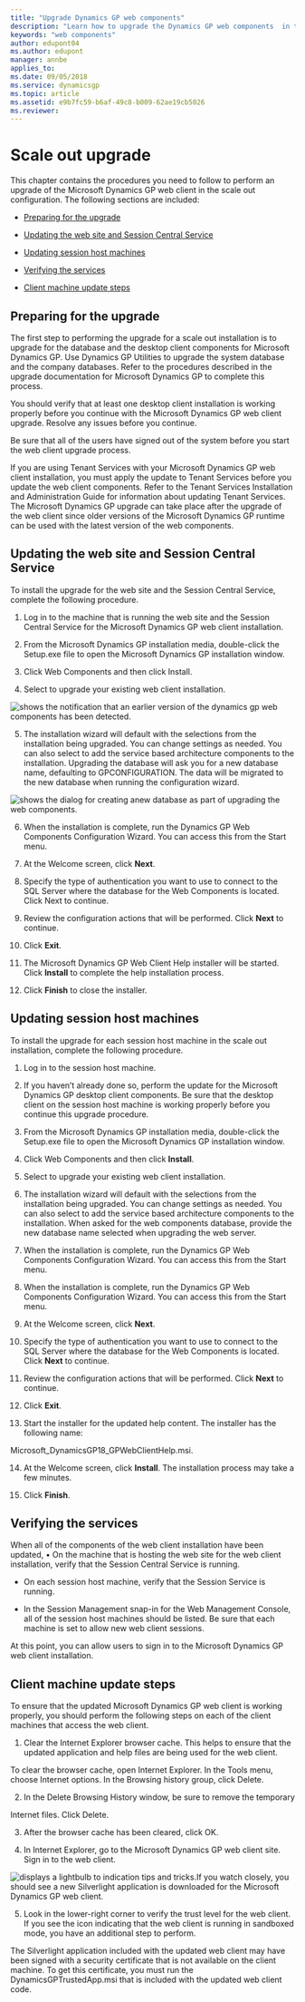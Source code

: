 ```yaml
---
title: "Upgrade Dynamics GP web components"
description: "Learn how to upgrade the Dynamics GP web components  in the scale out configuration."
keywords: "web components"
author: edupont04
ms.author: edupont
manager: annbe
applies_to: 
ms.date: 09/05/2018
ms.service: dynamicsgp
ms.topic: article
ms.assetid: e9b7fc59-b6af-49c8-b009-62ae19cb5026
ms.reviewer: 
---
```

<span id="_Toc498953327" class="anchor"></span>

# Scale out upgrade

This chapter contains the procedures you need to follow to perform an upgrade of the Microsoft Dynamics GP web client in the scale out configuration. The following sections are included:

-   [Preparing for the upgrade](#preparing-for-the-upgrade)  

-   [Updating the web site and Session Central Service](#updating-the-web-site-and-session-central-service)  

-   [Updating session host machines](#updating-session-host-machines)  

-   [Verifying the services](#verifying-the-services)  

-   [Client machine update steps](#client-machine-update-steps)  

## Preparing for the upgrade

The first step to performing the upgrade for a scale out installation is to upgrade for the database and the desktop client components for Microsoft Dynamics GP. Use Dynamics GP Utilities to upgrade the system database and the company databases. Refer to the procedures described in the upgrade documentation for Microsoft Dynamics GP to complete this process.

You should verify that at least one desktop client installation is working properly before you continue with the Microsoft Dynamics GP web client upgrade. Resolve any issues before you continue.

Be sure that all of the users have signed out of the system before you start the web client upgrade process.

If you are using Tenant Services with your Microsoft Dynamics GP web client installation, you must apply the update to Tenant Services before you update the web client components. Refer to the Tenant Services Installation and Administration Guide for information about updating Tenant Services. The Microsoft Dynamics GP upgrade can take place after the upgrade of the web client since older versions of the Microsoft Dynamics GP runtime can be used with the latest version of the web components.

## Updating the web site and Session Central Service

To install the upgrade for the web site and the Session Central Service, complete the following procedure.

1. Log in to the machine that is running the web site and the Session Central Service for the Microsoft Dynamics GP web client installation.

2. From the Microsoft Dynamics GP installation media, double-click the Setup.exe file to open the Microsoft Dynamics GP installation window.

3. Click Web Components and then click Install.

4. Select to upgrade your existing web client installation.

![shows the notification that an earlier version of the dynamics gp web components has been detected.](media/upgrade-web.png "Upgrade warning")  

5. The installation wizard will default with the selections from the installation being upgraded. You can change settings as needed. You can also select to add the service based architecture components to the installation. Upgrading the database will ask you for a new database name, defaulting to GPCONFIGURATION. The data will be migrated to the new database when running the configuration wizard.

![shows the dialog for creating anew database as part of upgrading the web components.](media/upgrade-web-new-database.png "Database")  

6. When the installation is complete, run the Dynamics GP Web Components Configuration Wizard. You can access this from the Start menu.

7. At the Welcome screen, click **Next**.

8. Specify the type of authentication you want to use to connect to the SQL Server where the database for the Web Components is located. Click Next to continue.

9. Review the configuration actions that will be performed. Click **Next** to continue.

10. Click **Exit**.

11. The Microsoft Dynamics GP Web Client Help installer will be started. Click **Install** to complete the help installation process.

12. Click **Finish** to close the installer.

## Updating session host machines

To install the upgrade for each session host machine in the scale out installation, complete the following procedure.

1. Log in to the session host machine.

2. If you haven’t already done so, perform the update for the Microsoft Dynamics GP desktop client components. Be sure that the desktop client on the session host machine is working properly before you continue this upgrade procedure.

3. From the Microsoft Dynamics GP installation media, double-click the Setup.exe file to open the Microsoft Dynamics GP installation window.

4. Click Web Components and then click **Install**.

5. Select to upgrade your existing web client installation.

6. The installation wizard will default with the selections from the installation being upgraded. You can change settings as needed. You can also select to add the service based architecture components to the installation. When asked for the web components database, provide the new database name selected when upgrading the web server.

7. When the installation is complete, run the Dynamics GP Web Components Configuration Wizard. You can access this from the Start menu.

8. When the installation is complete, run the Dynamics GP Web Components Configuration Wizard. You can access this from the Start menu.

9. At the Welcome screen, click **Next**.

10. Specify the type of authentication you want to use to connect to the SQL Server where the database for the Web Components is located. Click **Next** to continue.

11. Review the configuration actions that will be performed. Click **Next** to continue.

12. Click **Exit**.

13. Start the installer for the updated help content. The installer has the following name:

Microsoft\_DynamicsGP18\_GPWebClientHelp.msi.

14. At the Welcome screen, click **Install**. The installation process may take a few minutes.

15. Click **Finish**.

## Verifying the services

When all of the components of the web client installation have been updated, • On the machine that is hosting the web site for the web client installation, verify that the Session Central Service is running.

-   On each session host machine, verify that the Session Service is running.

-   In the Session Management snap-in for the Web Management Console, all of the session host machines should be listed. Be sure that each machine is set to allow new web client sessions.

At this point, you can allow users to sign in to the Microsoft Dynamics GP web client installation.

## Client machine update steps

To ensure that the updated Microsoft Dynamics GP web client is working properly, you should perform the following steps on each of the client machines that access the web client.

1. Clear the Internet Explorer browser cache. This helps to ensure that the updated application and help files are being used for the web client.

To clear the browser cache, open Internet Explorer. In the Tools menu, choose Internet options. In the Browsing history group, click Delete.

2. In the Delete Browsing History window, be sure to remove the temporary

Internet files. Click Delete.

3. After the browser cache has been cleared, click OK.

4. In Internet Explorer, go to the Microsoft Dynamics GP web client site. Sign in to the web client.

![displays a lightbulb to indication tips and tricks.](media/lightbulb.png "Lightbulb symbol")If you watch closely, you should see a new Silverlight application is downloaded for the Microsoft Dynamics GP web client.  

5. Look in the lower-right corner to verify the trust level for the web client. If you see the icon indicating that the web client is running in sandboxed mode, you have an additional step to perform.

The Silverlight application included with the updated web client may have been signed with a security certificate that is not available on the client machine. To get this certificate, you must run the DynamicsGPTrustedApp.msi that is included with the updated web client code.
